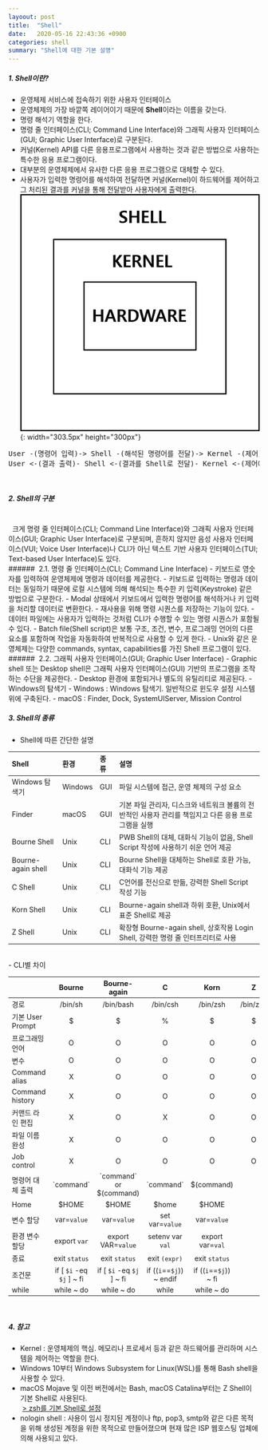 ```yaml
---
layoout: post
title:  "Shell"
date:   2020-05-16 22:43:36 +0900
categories: shell
summary: "Shell에 대한 기본 설명"
---
```

##### 1. Shell이란?  
- 운영체제 서비스에 접속하기 위한 사용자 인터페이스
- 운영체제의 가장 바깥쪽 레이어이기 때문에 **Shell**이라는 이름을 갖는다.
- 명령 해석기 역할을 한다.
- 명령 줄 인터페이스(CLI; Command Line Interface)와 그래픽 사용자 인터페이스(GUI; Graphic User Interface)로 구분된다.
- 커널(Kernel) API를 다른 응용프로그램에서 사용하는 것과 같은 방법으로 사용하는 특수한 응용 프로그램이다.
- 대부분의 운영체제에서 유사한 다른 응용 프로그램으로 대체할 수 있다.
- 사용자가 입력한 명령어를 해석하여 전달하면 커널(Kernel)이 하드웨어를 제어하고 그 처리된 결과를 커널을 통해 전달받아 사용자에게 출력한다.  ![Shell 설명](/assets/images/post_shell.png){: width="303.5px" height="300px"}
<pre>
User -(명령어 입력)-> Shell -(해석된 명령어를 전달)-> Kernel -(제어)-> Hardware
User <-(결과 출력)- Shell <-(결과를 Shell로 전달)- Kernel <-(제어에 대한 결과 전달)- Hardware
</pre>

<br>  

##### 2. Shell의 구분  
<br>
&nbsp; 크게 명령 줄 인터페이스(CLI; Command Line Interface)와 그래픽 사용자 인터페이스(GUI; Graphic User Interface)로 구분되며, 흔하지 않지만 음성 사용자 인터페이스(VUI; Voice User Interface)나 CLI가 아닌 텍스트 기반 사용자 인터페이스(TUI; Text-based User Interface)도 있다.

<br>
###### &nbsp;2.1. 명령 줄 인터페이스(CLI; Command Line Interface)
- 키보드로 영숫자를 입력하여 운영체제에 명령과 데이터를 제공한다.
- 키보드로 입력하는 명령과 데이터는 동일하기 때문에 로컬 시스템에 의해 해석되는 특수한 키 입력(Keystroke) 같은 방법으로 구분한다.
- Modal 상태에서 키보드에서 입력한 명령어를 해석하거나 키 입력을 처리할 데이터로 변환한다.
- 재사용을 위해 명령 시퀀스를 저장하는 기능이 있다.
- 데이터 파일에는 사용자가 입력하는 것처럼 CLI가 수행할 수 있는 명령 시퀀스가 포함될 수 있다.
- Batch file(Shell script)은 보통 구조, 조건, 변수, 프로그래밍 언어의 다른 요소를 포함하며 작업을 자동화하여 반복적으로 사용할 수 있게 한다.
- Unix와 같은 운영체제는 다양한 commands, syntax, capabilities를 가진 Shell 프로그램이 있다.

<br>  
###### &nbsp;2.2. 그래픽 사용자 인터페이스(GUI; Graphic User Interface)  
- Graphic shell 또는 Desktop shell은 그래픽 사용자 인터페이스(GUI) 기반의 프로그램을 조작하는 수단을 제공한다.
- Desktop 환경에 포함되거나 별도의 유틸리티로 제공된다.
- Windows의 탐색기 
- Windows : Windows 탐색기. 일반적으로 윈도우 설정 시스템 위에 구축된다.
- macOS : Finder, Dock, SystemUIServer, Mission Control

<br>

##### 3. Shell의 종류

- Shell에 따른 간단한 설명  

|Shell                    |환경       |종류|설명 |
|:------------------|:----------|:----|:- |
|Windows 탐색기 |Windows|GUI|파일 시스템에 접근, 운영 체제의 구성 요소|
|Finder                  |macOS   |GUI|기본 파일 관리자, 디스크와 네트워크 볼륨의 전반적인 사용자 관리를 책임지고 다른 응용 프로그램을 실행|
|Bourne Shell        |Unix       |CLI|PWB Shell의 대체,  대화식 기능이 없음, Shell Script 작성에 사용하기 쉬운 언어 제공|
|Bourne-again shell|Unix       |CLI|Bourne Shell을 대체하는 Shell로 호환 가능, 대화식 기능 제공|
|C Shell                 |Unix        |CLI|C언어를 전신으로 만듦, 강력한 Shell Script 작성 기능|
|Korn Shell            |Unix        |CLI|Bourne-again shell과 하위 호환, Unix에서 표준 Shell로 제공|
|Z Shell                 |Unix        |CLI|확장형 Bourne-again shell, 상호작용 Login Shell, 강력한 명령 줄 인터프리터로 사용|

<br>
- CLI별 차이  

|                                         |Bourne          |Bourne-again                       |C            |Korn      |Z            |
|:--------------------|:-------------:|:------------------------------:|:---------:|:---------:|:---------:|
|경로                       |/bin/sh         |/bin/bash                             |/bin/csh|/bin/zsh |/bin/zsh |
|기본 User Prompt  |$                   |$                                          |%          |$             |$            |
|프로그래밍 언어    |O                  |O                                          |O          |O            |O           |
|변수                        |O                  |O                                          |O          |O            |O           |
|Command alias      |X                  |O                                          |O          |O            |O           |
|Command history  |X                  |O                                          |O          |O            |O           |
|커맨드 라인 편집   |X                  |O                                          |X          |O            |O           |
|파일 이름 완성       |X                  |O                                          |O          |O            |O           |
|Job control             |X                  |O                                          |O          |O            |O           |
|명령어 대체 출력   |\`command\` |\`command\` or $(command) |\`command\` |$(command) |  |
|Home                     |$HOME  | $HOME | $home | $HOME |             |
|변수 할당               |var=`value`  | var=`value` | set var=`value` | var=`value` |             |
|환경 변수 할당      |export `var`  | export VAR=`value` | setenv var `val` | export var=`val` |             |
|종료                      |exit `status`  | exit `status` | exit `(expr)` | exit `status` |             |
|조건문            |if [ `$i` -eq `$j` ] ~ fi  |if [ `$i` -eq `$j` ] ~ fi  |if ((`i`==`$j`)) ~ endif  |if ((`i`==`$j`)) ~ fi   |             |
|while                     |while ~ do  | while ~ do | while | while ~ do |             |

<br>

##### 4. 참고   
- Kernel : 운영체제의 핵심. 메모리나 프로세서 등과 같은 하드웨어를 관리하며 시스템을 제어하는 역할을 한다.
- Windows 10부터 Windows Subsystem for Linux(WSL)를 통해 Bash shell을 사용할 수 있다.
- macOS Mojave 및 이전 버전에서는 Bash, macOS Catalina부터는 Z Shell이 기본 Shell로 사용된다.  <br> &nbsp;[> zsh를 기본 Shell로 설정](https://support.apple.com/en-us/HT208050)  
- nologin shell : 사용이 임시 정지된 계정이나 ftp, pop3, smtp와 같은 다른 목적을 위해 생성된 계정을 위한 목적으로 만들어졌으며 현재 많은 ISP 웹호스팅 업체에 의해 사용되고 있다. 